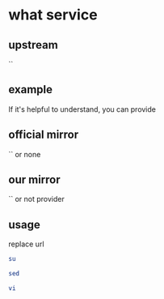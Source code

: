 # what service

## upstream

``

## example

If it's helpful to understand, you can provide

## official mirror

`` or none

## our mirror

`` or not provider

## usage

replace url

```sh
su

sed

vi
```
